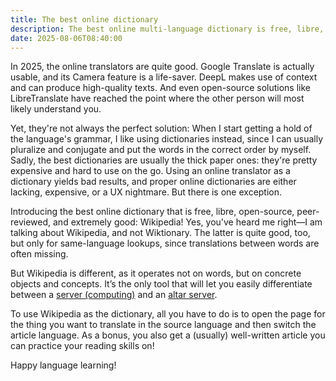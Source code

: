 ```yaml
---
title: The best online dictionary
description: The best online multi-language dictionary is free, libre, open-source, peer-reviewed, and has hundreds of thousands of words. Can you guess which one I mean?
date: 2025-08-06T08:40:00
---
```

In 2025, the online translators are quite good. Google Translate is actually usable, and its Camera feature is a life-saver. DeepL makes use of context and can produce high-quality texts. And even open-source solutions like LibreTranslate have reached the point where the other person will most likely understand you.

Yet, they're not always the perfect solution: When I start getting a hold of the language's grammar, I like using dictionaries instead, since I can usually pluralize and conjugate and put the words in the correct order by myself. Sadly, the best dictionaries are usually the thick paper ones: they're pretty expensive and hard to use on the go. Using an online translator as a dictionary yields bad results, and proper online dictionaries are either lacking, expensive, or a UX nightmare. But there is one exception.

Introducing the best online dictionary that is free, libre, open-source, peer-reviewed, and extremely good: Wikipedia! Yes, you've heard me right—I am talking about Wikipedia, and not Wiktionary. The latter is quite good, too, but only for same-language lookups, since translations between words are often missing.

But Wikipedia is different, as it operates not on words, but on concrete objects and concepts. It’s the only tool that will let you easily differentiate between a [server (computing)](https://en.wikipedia.org/wiki/Server_(computing)) and an [altar server](https://en.wikipedia.org/wiki/Altar_server).

To use Wikipedia as the dictionary, all you have to do is to open the page for the thing you want to translate in the source language and then switch the article language. As a bonus, you also get a (usually) well-written article you can practice your reading skills on!

Happy language learning!
